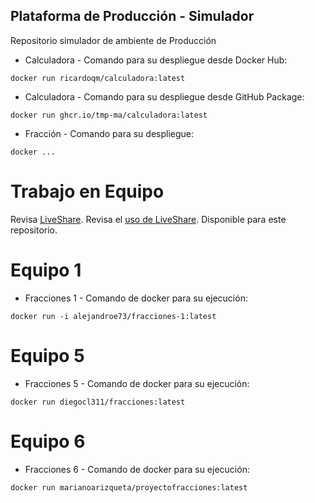 ## Plataforma de Producción - Simulador

Repositorio simulador de ambiente de Producción

* Calculadora - Comando para su despliegue desde Docker Hub:
```
docker run ricardoqm/calculadora:latest

```

* Calculadora - Comando para su despliegue desde GitHub Package:
```
docker run ghcr.io/tmp-ma/calculadora:latest

```

* Fracción - Comando para su despliegue:
```
docker ...

```
# Trabajo en Equipo

Revisa [LiveShare](https://youtu.be/9QXwSg9-2qQ). Revisa el [uso de LiveShare](https://www.youtube.com/watch?v=nj535VbE9pQ). Disponible para este repositorio.

# Equipo 1
* Fracciones 1 - Comando de docker para su ejecución:
```
docker run -i alejandroe73/fracciones-1:latest
```

# Equipo 5
* Fracciones 5 - Comando de docker para su ejecución:
```
docker run diegocl311/fracciones:latest
```

# Equipo 6
* Fracciones 6 - Comando de docker para su ejecución:
```
docker run marianoarizqueta/proyectofracciones:latest
```
